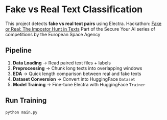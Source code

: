 # Fake vs Real Text Classification

This project detects **fake vs real text pairs** using Electra.
Hackathon: [Fake or Real: The Impostor Hunt in Texts](https://www.kaggle.com/competitions/fake-or-real-the-impostor-hunt/overview)
Part of the Secure Your AI series of competitions by the European Space Agency

## Pipeline
1. **Data Loading** → Read paired text files + labels  
2. **Preprocessing** → Chunk long texts into overlapping windows  
3. **EDA** → Quick length comparison between real and fake texts  
4. **Dataset Conversion** → Convert into HuggingFace `Dataset`  
5. **Model Training** → Fine-tune Electra with HuggingFace `Trainer`

## Run Training
```bash
python main.py

